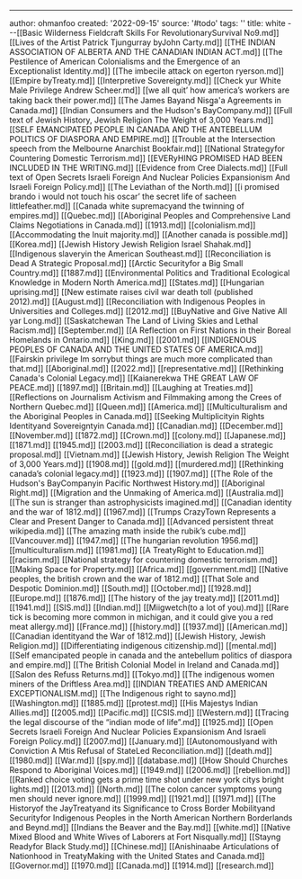 ---
author: ohmanfoo
created: '2022-09-15'
source: '#todo'
tags: ''
title: white
---[[Basic Wilderness Fieldcraft Skills For RevolutionarySurvival No9.md]]
[[Lives of the Artist Patrick Tjungurray byJohn Carty.md]]
[[THE INDIAN ASSOCIATION OF ALBERTA AND THE CANADIAN INDIAN ACT.md]]
[[The Pestilence of American Colonialisms and the Emergence of an Exceptionalist Identity.md]]
[[The imbecile attack on egerton ryerson.md]]
[[Empire byTreaty.md]]
[[Interpretive Sovereignty.md]]
[[Check yur White Male Privilege Andrew Scheer.md]]
[[we all quit’ how america’s workers are taking back their power.md]]
[[The James Bayand Nisg̲a'a Agreements in Canada.md]]
[[Indian Consumers and the Hudson's BayCompany.md]]
[[Full text of Jewish History, Jewish Religion The Weight of 3,000 Years.md]]
[[SELF EMANCIPATED PEOPLE IN CANADA AND THE ANTEBELLUM POLITICS OF DIASPORA AND EMPIRE.md]]
[[Trouble at the Intersection speech from the Melbourne Anarchist Bookfair.md]]
[[National Strategyfor Countering Domestic Terrorism.md]]
[[EVERyHING PROMISED HAD BEEN INCLUDED IN THE WRITING.md]]
[[Evidence from Cree Dialects.md]]
[[Full text of Open Secrets Israeli Foreign And Nuclear Policies Expansionism And Israeli Foreign Policy.md]]
[[The Leviathan of the North.md]]
[[i promised brando i would not touch his oscar’ the secret life of sacheen littlefeather.md]]
[[Canada white supremacyand the twinning of empires.md]]
[[Quebec.md]]
[[Aboriginal Peoples and Comprehensive Land Claims Negotiations in Canada.md]]
[[1913.md]]
[[colonialism.md]]
[[Accommodating the Inuit majority.md]]
[[Another canada is possible.md]]
[[Korea.md]]
[[Jewish History Jewish Religion Israel Shahak.md]]
[[Indigenous slaveryin the American Southeast.md]]
[[Reconciliation is Dead A Strategic Proposal.md]]
[[Arctic Securityfor a Big Small Country.md]]
[[1887.md]]
[[Environmental Politics and Traditional Ecological Knowledge in Modern North America.md]]
[[States.md]]
[[Hungarian uprising.md]]
[[New estimate raises civil war death toll (published 2012).md]]
[[August.md]]
[[Reconciliation with Indigenous Peoples in Universities and Colleges.md]]
[[2012.md]]
[[BuyNative and Give Native All yar Long.md]]
[[Saskatchewan The Land of Living Skies and Lethal Racism.md]]
[[September.md]]
[[A Reflection on First Nations in their Boreal Homelands in Ontario.md]]
[[King.md]]
[[2001.md]]
[[INDIGENOUS PEOPLES OF CANADA AND THE UNITED STATES OF AMERICA.md]]
[[Fairskin privilege Im sorrybut things are much more complicated than that.md]]
[[Aboriginal.md]]
[[2022.md]]
[[representative.md]]
[[Rethinking Canada's Colonial Legacy.md]]
[[Kaianerekwa THE GREAT LAW OF PEACE.md]]
[[1897.md]]
[[Britain.md]]
[[Laughing at Treaties.md]]
[[Reflections on Journalism Activism and Filmmaking among the Crees of Northern Quebec.md]]
[[Queen.md]]
[[America.md]]
[[Multiculturalism and the Aboriginal Peoples in Canada.md]]
[[Seeking Multiplicityin Rights Identityand Sovereigntyin Canada.md]]
[[Canadian.md]]
[[December.md]]
[[November.md]]
[[1872.md]]
[[Crown.md]]
[[colony.md]]
[[Japanese.md]]
[[1871.md]]
[[1945.md]]
[[2003.md]]
[[Reconciliation is dead a strategic proposal.md]]
[[Vietnam.md]]
[[Jewish History, Jewish Religion The Weight of 3,000 Years.md]]
[[1908.md]]
[[gold.md]]
[[murdered.md]]
[[Rethinking canada’s colonial legacy.md]]
[[1923.md]]
[[1907.md]]
[[The Role of the Hudson's BayCompanyin Pacific Northwest History.md]]
[[Aboriginal Right.md]]
[[Migration and the Unmaking of America.md]]
[[Australia.md]]
[[The sun is stranger than astrophysicists imagined.md]]
[[Canadian identity and the war of 1812.md]]
[[1967.md]]
[[Trumps CrazyTown Represents a Clear and Present Danger to Canada.md]]
[[Advanced persistent threat wikipedia.md]]
[[The amazing math inside the rubik’s cube.md]]
[[Vancouver.md]]
[[1947.md]]
[[The hungarian revolution 1956.md]]
[[multiculturalism.md]]
[[1981.md]]
[[A TreatyRight to Education.md]]
[[racism.md]]
[[National strategy for countering domestic terrorism.md]]
[[Making Space for Property.md]]
[[Africa.md]]
[[government.md]]
[[Native peoples, the british crown and the war of 1812.md]]
[[That Sole and Despotic Dominion.md]]
[[South.md]]
[[October.md]]
[[1928.md]]
[[Europe.md]]
[[1876.md]]
[[The history of the jay treaty.md]]
[[2011.md]]
[[1941.md]]
[[SIS.md]]
[[Indian.md]]
[[Miigwetch(to a lot of you).md]]
[[Rare tick is becoming more common in michigan, and it could give you a red meat allergy.md]]
[[France.md]]
[[history.md]]
[[1937.md]]
[[American.md]]
[[Canadian identityand the War of 1812.md]]
[[Jewish History, Jewish Religion.md]]
[[Differentiating indigenous citizenship.md]]
[[mental.md]]
[[Self emancipated people in canada and the antebellum politics of diaspora and empire.md]]
[[The British Colonial Model in Ireland and Canada.md]]
[[Salon des Refuss Returns.md]]
[[Tokyo.md]]
[[The indigenous women miners of the Driftless Area.md]]
[[INDIAN TREATIES AND AMERICAN EXCEPTIONALISM.md]]
[[The Indigenous right to sayno.md]]
[[Washington.md]]
[[1885.md]]
[[protest.md]]
[[His Majestys Indian Allies.md]]
[[2005.md]]
[[Pacific.md]]
[[CSIS.md]]
[[Western.md]]
[[Tracing the legal discourse of the “indian mode of life”.md]]
[[1925.md]]
[[Open Secrets Israeli Foreign And Nuclear Policies Expansionism And Israeli Foreign Policy.md]]
[[2007.md]]
[[January.md]]
[[Autonomouslyand with Conviction A Mtis Refusal of StateLed Reconciliation.md]]
[[death.md]]
[[1980.md]]
[[War.md]]
[[spy.md]]
[[database.md]]
[[How Should Churches Respond to Aboriginal Voices.md]]
[[1949.md]]
[[2006.md]]
[[rebellion.md]]
[[Ranked choice voting gets a prime time shot under new york citys bright lights.md]]
[[2013.md]]
[[North.md]]
[[The colon cancer symptoms young men should never ignore.md]]
[[1999.md]]
[[1921.md]]
[[1971.md]]
[[The Historyof the JayTreatyand its Significance to Cross Border Mobilityand Securityfor Indigenous Peoples in the North American Northern Borderlands and Beynd.md]]
[[Indians the Beaver and the Bay.md]]
[[white.md]]
[[Native Mixed Blood and White Wives of Laborers at Fort Nisqually.md]]
[[Stayng Readyfor Black Study.md]]
[[Chinese.md]]
[[Anishinaabe Articulations of Nationhood in TreatyMaking with the United States and Canada.md]]
[[Governor.md]]
[[1970.md]]
[[Canada.md]]
[[1914.md]]
[[research.md]]
